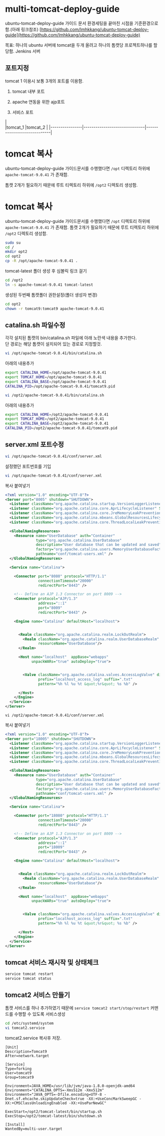 
# multi-tomcat-deploy-guide

ubuntu-tomcat-deploy-guide 가이드 문서 환경세팅을 끝마친 시점을 기준환경으로 함.(아래 링크참조)  [https://github.com/lmhkkang/ubuntu-tomcat-deploy-guide](https://github.com/lmhkkang/ubuntu-tomcat-deploy-guide)

목표: 하나의 ubuntu 서버에 tomcat을 두개 올려고 하나의 톰캣당 프로젝트하나를 할당함. Jenkins 서버


## 포트지정

tomcat 1 이용시 보통 3개의 포트를 이용함.

1. tomcat 내부 포트

2. apache 연동을 위한 ajp포트

3. 서비스 포트

|       
|tomcat_1 |tomcat_2 |
|----------------|-------------------------------|-----------------------------|
# tomcat 복사

ubuntu-tomcat-deploy-guide 가이드문서를 수행했다면 `/opt` 디렉토리 하위에 `apache-tomcat-9.0.41` 가 존재함.

톰캣 2개가 필요하기 때문에 루트 티렉토리 하위에 `/opt2` 디렉토리 생성함.

# tomcat 복사

ubuntu-tomcat-deploy-guide 가이드문서를 수행했다면  `/opt`  디렉토리 하위에  `apache-tomcat-9.0.41`  가 존재함. 톰캣 2개가 필요하기 때문에 루트 티렉토리 하위에  `/opt2`  디렉토리 생성함.

```bash
sudo su
cd /
mkdir opt2
cd opt2
cp -R /opt/apache-tomcat-9.0.41 .

```

tomcat-latest 폴더 생성 후 심볼릭 링크 걸기

```bash
cd /opt2 
ln -s apache-tomcat-9.0.41 tomcat-latest

```

생성된 두번째 톰캣폴더 권한설정(폴더 생성자 변경)

```bash
cd opt2
chown -r tomcat9:tomcat9 apache-tomcat-9.0.41

```

## catalina.sh 파일수정

각각 설치된 톰캣의 bin/catalina.sh 파일에 아래 노란색 내용을 추가한다.  
단 경로는 해당 톰캣이 설치되어 있는 경로로 지정할것.

```bash
vi /opt/apache-tomcat-9.0.41/bin/catalina.sh

```

아래의 내용추가

```bash
export CATALINA_HOME=/opt/apache-tomcat-9.0.41
export TOMCAT_HOME=/opt/apache-tomcat-9.0.41
export CATALINA_BASE=/opt/apache-tomcat-9.0.41 
CATALINA_PID=/opt/apache-tomcat-9.0.41/tomcat9.pid

```

```bash
vi /opt2/apache-tomcat-9.0.41/bin/catalina.sh

```

아래의 내용추가

```bash
export CATALINA_HOME=/opt2/apache-tomcat-9.0.41
export TOMCAT_HOME=/opt2/apache-tomcat-9.0.41
export CATALINA_BASE=/opt2/apache-tomcat-9.0.41
CATALINA_PID=/opt2/apache-tomcat-9.0.41/tomcat9.pid

```

## server.xml 포트수정

```bash
vi /opt/apache-tomcat-9.0.41/conf/server.xml

```

설정했던 포트번호를 기입

```bash
vi /opt/apache-tomcat-9.0.41/conf/server.xml

```

복사 붙여넣기

```xml
<?xml version="1.0" encoding="UTF-8"?>
<Server port="8005" shutdown="SHUTDOWN">
  <Listener className="org.apache.catalina.startup.VersionLoggerListener" />
  <Listener className="org.apache.catalina.core.AprLifecycleListener" SSLEngine="on" />
  <Listener className="org.apache.catalina.core.JreMemoryLeakPreventionListener" />
  <Listener className="org.apache.catalina.mbeans.GlobalResourcesLifecycleListener" />
  <Listener className="org.apache.catalina.core.ThreadLocalLeakPreventionListener" />

  <GlobalNamingResources>
    <Resource name="UserDatabase" auth="Container"
              type="org.apache.catalina.UserDatabase"
              description="User database that can be updated and saved"
              factory="org.apache.catalina.users.MemoryUserDatabaseFactory"
              pathname="conf/tomcat-users.xml" />
  </GlobalNamingResources>

  <Service name="Catalina">

    <Connector port="8080" protocol="HTTP/1.1"
               connectionTimeout="20000"
               redirectPort="8443" />

    <!-- Define an AJP 1.3 Connector on port 8009 -->
    <Connector protocol="AJP/1.3"
               address="::1"
               port="8009"
               redirectPort="8443" />

    <Engine name="Catalina" defaultHost="localhost">


      <Realm className="org.apache.catalina.realm.LockOutRealm">
        <Realm className="org.apache.catalina.realm.UserDatabaseRealm"
               resourceName="UserDatabase"/>
      </Realm>

      <Host name="localhost"  appBase="webapps"
            unpackWARs="true" autoDeploy="true">


        <Valve className="org.apache.catalina.valves.AccessLogValve" directory="logs"
               prefix="localhost_access_log" suffix=".txt"
               pattern="%h %l %u %t &quot;%r&quot; %s %b" />

      </Host>
    </Engine>
  </Service>
</Server>

```

```
vi /opt2/apache-tomcat-9.0.41/conf/server.xml

```

복사 붙여넣기

```xml
<?xml version="1.0" encoding="UTF-8"?>
<Server port="18005" shutdown="SHUTDOWN">
  <Listener className="org.apache.catalina.startup.VersionLoggerListener" />
  <Listener className="org.apache.catalina.core.AprLifecycleListener" SSLEngine="on" />
  <Listener className="org.apache.catalina.core.JreMemoryLeakPreventionListener" />
  <Listener className="org.apache.catalina.mbeans.GlobalResourcesLifecycleListener" />
  <Listener className="org.apache.catalina.core.ThreadLocalLeakPreventionListener" />

  <GlobalNamingResources>
    <Resource name="UserDatabase" auth="Container"
              type="org.apache.catalina.UserDatabase"
              description="User database that can be updated and saved"
              factory="org.apache.catalina.users.MemoryUserDatabaseFactory"
              pathname="conf/tomcat-users.xml" />
  </GlobalNamingResources>

  <Service name="Catalina">

    <Connector port="18080" protocol="HTTP/1.1"
               connectionTimeout="20000"
               redirectPort="8443" />

    <!-- Define an AJP 1.3 Connector on port 8009 -->
    <Connector protocol="AJP/1.3"
               address="::1"
               port="18009"
               redirectPort="8443" />

    <Engine name="Catalina" defaultHost="localhost">


      <Realm className="org.apache.catalina.realm.LockOutRealm">
        <Realm className="org.apache.catalina.realm.UserDatabaseRealm"
               resourceName="UserDatabase"/>
      </Realm>

      <Host name="localhost"  appBase="webapps"
            unpackWARs="true" autoDeploy="true">


        <Valve className="org.apache.catalina.valves.AccessLogValve" directory="logs"
               prefix="localhost_access_log" suffix=".txt"
               pattern="%h %l %u %t &quot;%r&quot; %s %b" />

      </Host>
    </Engine>
  </Service>
</Server>

```

## tomcat 서비스 재시작 및 상태체크

```bash
service tomcat restart
service tomcat status

```

## tomcat2 서비스 만들기

톰캣 서비스를 하나 추가하였기 때문에  `service tomcat2 start/stop/restart`  커맨드를 수행할 수 있도록 서비스생성

```bash
cd /etc/systemd/system
vi tomcat2.service

```

tomcat2.service 복사후 저장.

```
[Unit]
Description=Tomcat9
After=network.target

[Service]
Type=forking
User=tomcat9
Group=tomcat9

Environment=JAVA_HOME=/usr/lib/jvm/java-1.8.0-openjdk-amd64
Environment="CATALINA_OPTS=-Xms512m -Xmx512m"
Environment="JAVA_OPTS=-Dfile.encoding=UTF-8 -Dnet.sf.ehcache.skipUpdateCheck=true -XX:+UseConcMarkSweepGC -XX:+CMSClassUnloadingEnabled -XX:+UseParNewGC"

ExecStart=/opt2/tomcat-latest/bin/startup.sh
ExecStop=/opt2/tomcat-latest/bin/shutdown.sh

[Install]
WantedBy=multi-user.target
```
<!--stackedit_data:
eyJoaXN0b3J5IjpbODk5NTcxNjQ1LC0xMjczNDA2NSwxMTgxNT
A0MzEyXX0=
-->